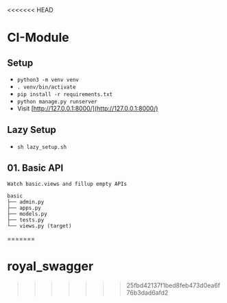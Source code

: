 <<<<<<< HEAD
# CI-Module

## Setup
- `python3 -m venv venv`
- `. venv/bin/activate`
- `pip install -r requirements.txt`
- `python manage.py runserver`
- Visit [http://127.0.0.1:8000/](http://127.0.0.1:8000/)

## Lazy Setup
- `sh lazy_setup.sh`

## 01. Basic API
```
Watch basic.views and fillup empty APIs

basic
├── admin.py
├── apps.py
├── models.py 
├── tests.py
└── views.py (target)
```
=======
# royal_swagger
>>>>>>> 25fbd42137f1bed8feb473d0ea6f76b3dad6afd2
